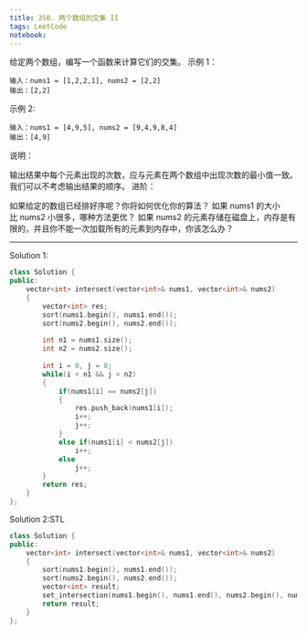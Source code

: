 ```yaml
---
title: 350. 两个数组的交集 II
tags: LeetCode
notebook: 
---
```


给定两个数组，编写一个函数来计算它们的交集。
示例 1：
```
输入：nums1 = [1,2,2,1], nums2 = [2,2]
输出：[2,2]
```
示例 2:
```
输入：nums1 = [4,9,5], nums2 = [9,4,9,8,4]
输出：[4,9]
```

说明：

输出结果中每个元素出现的次数，应与元素在两个数组中出现次数的最小值一致。
我们可以不考虑输出结果的顺序。
进阶：

如果给定的数组已经排好序呢？你将如何优化你的算法？
如果 nums1 的大小比 nums2 小很多，哪种方法更优？
如果 nums2 的元素存储在磁盘上，内存是有限的，并且你不能一次加载所有的元素到内存中，你该怎么办？

---
Solution 1:

```cpp
class Solution {
public:
    vector<int> intersect(vector<int>& nums1, vector<int>& nums2) 
    {
        vector<int> res;
        sort(nums1.begin(), nums1.end());
        sort(nums2.begin(), nums2.end());
        
        int n1 = nums1.size();
        int n2 = nums2.size();
        
        int i = 0, j = 0;
        while(i < n1 && j < n2)
        {
            if(nums1[i] == nums2[j])
            {
                res.push_back(nums1[i]);
                i++;
                j++;
            }
            else if(nums1[i] < nums2[j])
                i++;
            else 
                j++;
        }
        return res;
    }
};
```

Solution 2:STL
```cpp
class Solution {
public:
    vector<int> intersect(vector<int>& nums1, vector<int>& nums2) 
    {
        sort(nums1.begin(), nums1.end());
        sort(nums2.begin(), nums2.end());
        vector<int> result;
        set_intersection(nums1.begin(), nums1.end(), nums2.begin(), nums2.end(), back_inserter(result));
        return result;
    }
};

```